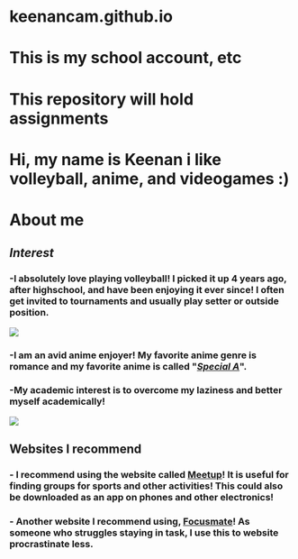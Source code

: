 # keenancam.github.io
# This is my school account, etc
# This repository will hold assignments 
# Hi, my name is Keenan i like volleyball, anime, and videogames :)
# About me
## **_Interest_**
### -I absolutely love playing volleyball! I picked it up 4 years ago, after highschool, and have been enjoying it ever since! I often get invited to tournaments and usually play setter or outside position.
![](https://i.ytimg.com/vi/Lv59h1zDl-U/hq720.jpg?sqp=-oaymwEhCK4FEIIDSFryq4qpAxMIARUAAAAAGAElAADIQj0AgKJD&rs=AOn4CLATObm-vnB6ktqyTsdxG0ES5QN0xA)
### -I am an avid anime enjoyer! My favorite anime genre is romance and my favorite anime is called "**_[Special A]_**".
[Special A]: https://www.animenewsnetwork.com/encyclopedia/anime.php?id=8769
### -My academic interest is to overcome my laziness and better myself academically! 
![](https://images.stockcake.com/public/0/6/1/06145353-875e-44fe-8bed-09973aa38254_large/studious-intense-reading-stockcake.jpg)
## Websites I recommend
### - I recommend using the website called [Meetup]! It is useful for finding groups for sports and other activities! This could also be downloaded as an app on phones and other electronics!
[Meetup]: https://www.meetup.com
### - Another website I recommend using, [Focusmate]! As someone who struggles staying in task, I use this to website procrastinate less.
[Focusmate]: https://www.focusmate.com
